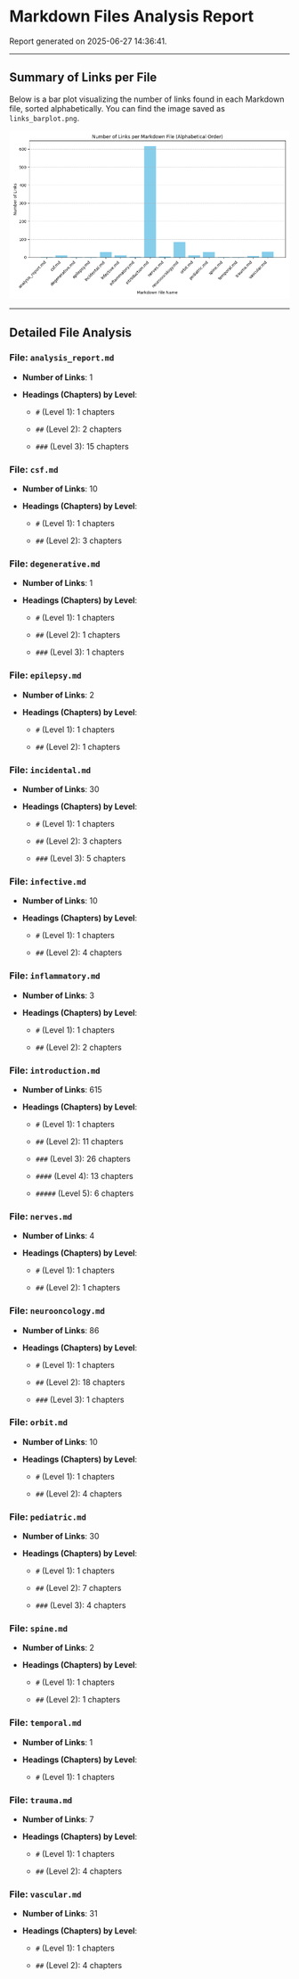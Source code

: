 # Markdown Files Analysis Report

Report generated on 2025-06-27 14:36:41.

---
## Summary of Links per File

Below is a bar plot visualizing the number of links found in each Markdown file, sorted alphabetically. You can find the image saved as `links_barplot.png`.

![Number of Links per Markdown File](links_barplot.png)

---
## Detailed File Analysis

### File: `analysis_report.md`

- **Number of Links**: 1

- **Headings (Chapters) by Level**:

  - `#` (Level 1): 1 chapters

  - `##` (Level 2): 2 chapters

  - `###` (Level 3): 15 chapters



### File: `csf.md`

- **Number of Links**: 10

- **Headings (Chapters) by Level**:

  - `#` (Level 1): 1 chapters

  - `##` (Level 2): 3 chapters



### File: `degenerative.md`

- **Number of Links**: 1

- **Headings (Chapters) by Level**:

  - `#` (Level 1): 1 chapters

  - `##` (Level 2): 1 chapters

  - `###` (Level 3): 1 chapters



### File: `epilepsy.md`

- **Number of Links**: 2

- **Headings (Chapters) by Level**:

  - `#` (Level 1): 1 chapters

  - `##` (Level 2): 1 chapters



### File: `incidental.md`

- **Number of Links**: 30

- **Headings (Chapters) by Level**:

  - `#` (Level 1): 1 chapters

  - `##` (Level 2): 3 chapters

  - `###` (Level 3): 5 chapters



### File: `infective.md`

- **Number of Links**: 10

- **Headings (Chapters) by Level**:

  - `#` (Level 1): 1 chapters

  - `##` (Level 2): 4 chapters



### File: `inflammatory.md`

- **Number of Links**: 3

- **Headings (Chapters) by Level**:

  - `#` (Level 1): 1 chapters

  - `##` (Level 2): 2 chapters



### File: `introduction.md`

- **Number of Links**: 615

- **Headings (Chapters) by Level**:

  - `#` (Level 1): 1 chapters

  - `##` (Level 2): 11 chapters

  - `###` (Level 3): 26 chapters

  - `####` (Level 4): 13 chapters

  - `#####` (Level 5): 6 chapters



### File: `nerves.md`

- **Number of Links**: 4

- **Headings (Chapters) by Level**:

  - `#` (Level 1): 1 chapters

  - `##` (Level 2): 1 chapters



### File: `neurooncology.md`

- **Number of Links**: 86

- **Headings (Chapters) by Level**:

  - `#` (Level 1): 1 chapters

  - `##` (Level 2): 18 chapters

  - `###` (Level 3): 1 chapters



### File: `orbit.md`

- **Number of Links**: 10

- **Headings (Chapters) by Level**:

  - `#` (Level 1): 1 chapters

  - `##` (Level 2): 4 chapters



### File: `pediatric.md`

- **Number of Links**: 30

- **Headings (Chapters) by Level**:

  - `#` (Level 1): 1 chapters

  - `##` (Level 2): 7 chapters

  - `###` (Level 3): 4 chapters



### File: `spine.md`

- **Number of Links**: 2

- **Headings (Chapters) by Level**:

  - `#` (Level 1): 1 chapters

  - `##` (Level 2): 1 chapters



### File: `temporal.md`

- **Number of Links**: 1

- **Headings (Chapters) by Level**:

  - `#` (Level 1): 1 chapters



### File: `trauma.md`

- **Number of Links**: 7

- **Headings (Chapters) by Level**:

  - `#` (Level 1): 1 chapters

  - `##` (Level 2): 4 chapters



### File: `vascular.md`

- **Number of Links**: 31

- **Headings (Chapters) by Level**:

  - `#` (Level 1): 1 chapters

  - `##` (Level 2): 4 chapters


